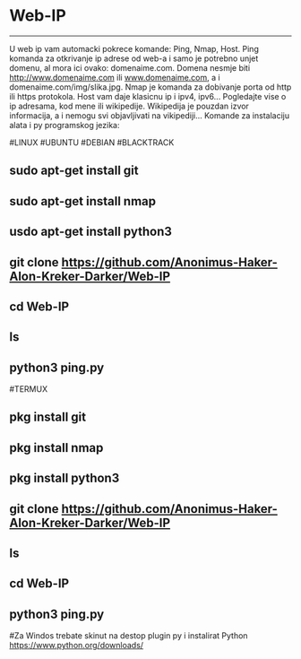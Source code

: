 # Web-IP
----
U web ip vam automacki pokrece komande: Ping, Nmap, Host.
Ping komanda za otkrivanje ip adrese od web-a i samo je potrebno unjet domenu, al mora ici ovako: domenaime.com.
Domena nesmje biti http://www.domenaime.com ili www.domenaime.com, a i domenaime.com/img/slika.jpg.
Nmap je komanda za dobivanje porta od http ili https protokola.
Host vam daje klasicnu ip i ipv4, ipv6...
Pogledajte vise o ip adresama, kod mene ili wikipedije. Wikipedija je pouzdan izvor informacija, a i nemogu svi objavljivati na vikipediji...
Komande za instalaciju alata i py programskog jezika: 

#LINUX #UBUNTU #DEBIAN #BLACKTRACK 

sudo apt-get install git
---
sudo apt-get install nmap
---
usdo apt-get install python3
---
git clone https://github.com/Anonimus-Haker-Alon-Kreker-Darker/Web-IP
---
cd Web-IP
---
ls
---
python3 ping.py
---

#TERMUX

pkg install git
---
pkg install nmap
---
pkg install python3
---
git clone https://github.com/Anonimus-Haker-Alon-Kreker-Darker/Web-IP
---
ls
---
cd Web-IP
---
python3 ping.py
---

#Za Windos trebate skinut na destop plugin py i instalirat Python https://www.python.org/downloads/

